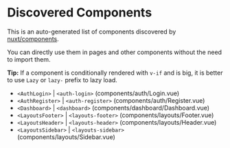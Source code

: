 # Discovered Components

This is an auto-generated list of components discovered by [nuxt/components](https://github.com/nuxt/components).

You can directly use them in pages and other components without the need to import them.

**Tip:** If a component is conditionally rendered with `v-if` and is big, it is better to use `Lazy` or `lazy-` prefix to lazy load.

- `<AuthLogin>` | `<auth-login>` (components/auth/Login.vue)
- `<AuthRegister>` | `<auth-register>` (components/auth/Register.vue)
- `<Dashboard>` | `<dashboard>` (components/dashboard/Dashboard.vue)
- `<LayoutsFooter>` | `<layouts-footer>` (components/layouts/Footer.vue)
- `<LayoutsHeader>` | `<layouts-header>` (components/layouts/Header.vue)
- `<LayoutsSidebar>` | `<layouts-sidebar>` (components/layouts/Sidebar.vue)
